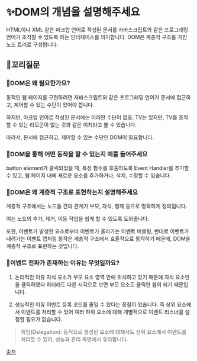 # ✨DOM의 개념을 설명해주세요

HTML이나 XML 같은 마크업 언어로 작성된 문서를 자바스크립트와 같은 프로그래밍 언어가 조작할 수 있도록 하는 인터페이스를 의미합니다. DOM은 계층적 구조를 가진 노드 트리로 구성됩니다.

## 🔁꼬리질문

### 🤔DOM은 왜 필요한가요?

동적인 웹 페이지를 구현하려면 자바스크립트와 같은 프로그래밍 언어가 문서에 접근하고, 제어할 수 있는 수단이 있어야 합니다.

하지만, 마크업 언어로 작성된 문서에는 이러한 수단이 없죠. TV는 있지만, TV를 조작할 수 있는 리모콘이 없는 것과 같은 이치라고 볼 수 있습니다.

따라서, 문서에 접근하고, 제어할 수 있는 수단인 DOM이 필요합니다.

### 🤔DOM을 통해 어떤 동작을 할 수 있는지 예를 들어주세요

button element가 클릭되었을 때, 특정 함수를 호출하도록 Event Handler를 추가할 수 있고, 웹 페이지 내에 새로운 요소를 추가하거나, 삭제, 수정할 수 있습니다.

### 🤔DOM은 왜 계층적 구조로 표현하는지 설명해주세요

계층적 구조에서는 노드들 간의 관계가 부모, 자식, 형제 등으로 명확하게 정의됩니다.

이는 노드의 추가, 제거, 이동 작업을 쉽게 할 수 있도록 도와줍니다.

또한, 이벤트가 발생한 요소로부터 이벤트가 올라가는 이벤트 버블링, 반대로 이벤트가 내려가는 이벤트 캡처링 동작은 계층적 구조에서 효율적으로 동작하기 때문에, DOM을 계층적 구조로 표현하는 것입니다.

### 🤔이벤트 전파가 존재하는 이유는 무엇일까요?

1. 논리적인 이유
   자식 요소가 부모 요소 영역 안에 위치하고 있기 때문에 자식 요소만을 클릭하였다 하더라도 다른 시각으로 보면 부모 요소도 클릭한 셈이 되기 때문입니다.

2. 성능적인 이유
   이벤트 등록 코드를 줄일 수 있다는 장점이 있습니다.
   즉 상위 요소에서 이벤트를 처리할 수 있어 여러 하위 요소에 대해 개별적으로 이벤트 리스너를 설정할 필요가 없습니다.

> 위임(Delegation): 동적으로 생성된 요소에 대해서도 상위 요소에서 이벤트를 처리할 수 있어, 성능과 관리 측면에서 유리합니다.

[출처](https://www.youtube.com/watch?v=pYHgo5mEcYE&list=PLBh_4TgylO6CI4Ezq3OLRRzg2NAn3FLPB&index=1)
